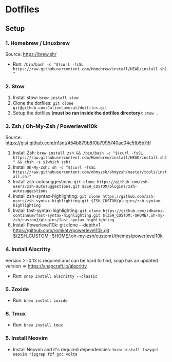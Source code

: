 # Dotfiles

## Setup

### 1. Homebrew / Linuxbrew

Source: https://brew.sh/
- Run: `/bin/bash -c "$(curl -fsSL https://raw.githubusercontent.com/Homebrew/install/HEAD/install.sh)"`

### 2. Stow

1. Install stow: `brew install stow`
2. Clone the dotfiles: `git clone git@github.com:JulienLavocat/dotfiles.git`
3. Setup the dotfiles (**must be ran inside the dotfiles directory**): `stow .`

### 3. Zsh / Oh-My-Zsh / Powerlevel10k

Source: https://gist.github.com/n1snt/454b879b8f0b7995740ae04c5fb5b7df
1. Install Zsh: `brew install zsh && /bin/bash -c "$(curl -fsSL https://raw.githubusercontent.com/Homebrew/install/HEAD/install.sh)" && chsh -s $(which zsh)`
2. Install `Oh-My-Zsh: sh -c "$(curl -fsSL https://raw.githubusercontent.com/ohmyzsh/ohmyzsh/master/tools/install.sh)"`
2. Install zsh-autosuggestions: `git clone https://github.com/zsh-users/zsh-autosuggestions.git $ZSH_CUSTOM/plugins/zsh-autosuggestions`
3. Install zsh-syntax-highlighting: `git clone https://github.com/zsh-users/zsh-syntax-highlighting.git $ZSH_CUSTOM/plugins/zsh-syntax-highlighting`
4. Install fast-syntax-highlighting: `git clone https://github.com/zdharma-continuum/fast-syntax-highlighting.git ${ZSH_CUSTOM:-$HOME/.oh-my-zsh/custom}/plugins/fast-syntax-highlighting`
5. Install Powerlevel10k: git clone --depth=1 https://github.com/romkatv/powerlevel10k.git ${ZSH_CUSTOM:-$HOME/.oh-my-zsh/custom}/themes/powerlevel10k

### 4. Install Alacritty

Version >=0.13 is required and can be hard to find, snap has an updated version => https://snapcraft.io/alacritty
- Run: `snap install alacritty --classic`

### 5. Zoxide

- Run: `brew install zoxide`

### 6. Tmux

- Run: `brew install tmux`

### 5. Install Neovim

- Install Neovim and it's required dependencies: `brew install lazygit neovim ripgrep fzf gcc volta`
